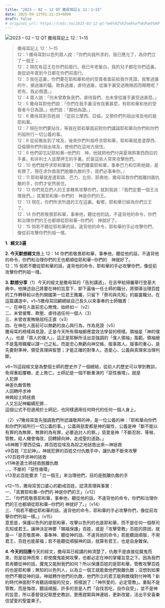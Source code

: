 ```yaml
---
title: "2023 – 02 – 12 QT 撒母耳記上 12：1~15"
date: 2025-04-12T01:21:33+0800
draft: false
# original_url: https://cmtc.tw/2023-02-12-qt-%e6%92%92%e6%af%8d%e8%80%b3%e8%a8%98%e4%b8%8a-12%ef%bc%9a115
---
```


![2023 – 02 – 12 QT 撒母耳記上 12：1~15](/images/qt.jpg  "2023 – 02 – 12 QT 撒母耳記上 12：1~15")

> 撒母耳記上 12：1~15  
> 12：1 撒母耳對以色列眾人說：「你們向我所求的，我已應允了，為你們立了一個王；  
> 12：2 現在有這王在你們前面行。我已年老髮白，我的兒子都在你們這裏。我從幼年直到今日都在你們前面行。  
> 12：3 我在這裏，你們要在耶和華和他的受膏者面前給我作見證。我奪過誰的牛，搶過誰的驢，欺負過誰，虐待過誰，從誰手裏受過賄賂因而眼瞎呢？若有，我必償還。」  
> 12：4 眾人說：「你未曾欺負我們，虐待我們，也未曾從誰手裏受過甚麼。」  
> 12：5 撒母耳對他們說：「你們在我手裏沒有找著甚麼，有耶和華和他的受膏者今日為證。」他們說：「願他為證。」  
> 12：6 撒母耳對百姓說：「從前立摩西、亞倫，又領你們列祖出埃及地的是耶和華。  
> 12：7 現在你們要站住，等我在耶和華面前對你們講論耶和華向你們和你們列祖所行一切公義的事。  
> 12：8 從前雅各到了埃及，後來你們列祖呼求耶和華，耶和華就差遣摩西、亞倫領你們列祖出埃及，使他們在這地方居住。  
> 12：9 他們卻忘記耶和華─他們的　神，他就把他們付與夏瑣將軍西西拉的手裏，和非利士人並摩押王的手裏。於是這些人常來攻擊他們。  
> 12：10 他們就呼求耶和華說：『我們離棄耶和華，事奉巴力和亞斯她錄，是有罪了。現在求你救我們脫離仇敵的手，我們必事奉你。』  
> 12：11 耶和華就差遣耶路．巴力、比但、耶弗他、撒母耳救你們脫離四圍仇敵的手，你們才安然居住。  
> 12：12 你們見亞捫人的王拿轄來攻擊你們，就對我說：『我們定要一個王治理我們。』其實耶和華─你們的　神是你們的王。  
> 12：13 現在，你們所求所選的王在這裏。看哪，耶和華已經為你們立王了。  
> 12：14 你們若敬畏耶和華，事奉他，聽從他的話，不違背他的命令，你們和治理你們的王也都順從耶和華─你們的　神就好了。  
> 12：15 倘若不聽從耶和華的話，違背他的命令，耶和華的手必攻擊你們，像從前攻擊你們列祖一樣。

**1.  經文3遍**

**2. 今天默想經文**撒上 12：14 你們若敬畏耶和華，事奉他，聽從他的話，不違背他的命令，你們和治理你們的王也都順從耶和華─你們的　神就好了。  
12：15 倘若不聽從耶和華的話，違背他的命令，耶和華的手必攻擊你們，像從前攻擊你們列祖一樣。

**3. 默想分享**（1）今天的經文是撒母耳的「告別講道」，在吉甲給掃羅舉行登基大典中，他陳述自己將要在神的旨意下，卸下最後一任士師的職分，將領導治理百姓的工作轉移給以色列開國第一位君王撒羅，只留下「祭司與先知」的屬靈職分。在這篇講道中，v1~5撒母耳回顧總結自己長久以來事奉的士師職責：  
一、在神在人面前忠心無愧，始終如一（v2）  
二、未曾搶奪、欺壓、虐待過任何一個人（3）  
三、未曾收害賄賂屈枉正直（v3）  
四、在神在人面前可以無虧的良心與行為，作為見證（v5）  
撒母耳的榜樣與見證，正是今天所有領袖都應當效法學習的榜樣。領袖是「神的僕人」，也是「眾人的僕人」，這正是耶穌所活出並強調的「僕人領袖」風範。領袖絕不是濫用職權以謀一己之私，而是忠心無虧向神交帳，服事眾人。服事的重心，是先要對準神，領受真理與智慧；才能正確的對準人，憑愛心、公義與真理來治理判斷。

v6~15這段經文是為整個士師的歷史作了一個總結，從前人的歷史可以學到教訓，免得重蹈覆轍，走上敗亡。士師記是一個不斷重演的「惡性循環」，就是  
人犯罪  
神差仇敵管教  
人回轉呼求神  
神興起士師拯救  
人又忘記神繼續犯罪…  
這個公式不但適用於士師記，也同樣適用任何時代的任何一個人身上。

（2）v7撒母耳首先強調我們所認識敬拜的神，是一位公義的神：「耶和華向你們和你們列祖所行一切公義的事。」公義與慈愛都是神的屬性，公義是神「斷不能以有罪的為無罪，無罪的為有罪，必要追討人的罪。」慈愛是神「不斷忍耐、等候、管教，給人機會悔改，回轉歸向神，走成聖的道路。」  
v8神賜下摩西亞倫，將百姓從埃及為奴之地拯救出來—神拯救  
v9百姓「忘記神」，神就犯罪的百姓交付仇敵手中，讓仇敵不斷來攻擊  
v10百姓呼求神的拯救  
v11神差遣士師拯救脫離仇敵  
…，不斷的「惡性循環」  
v13至此百姓要求「立一個王」來治理他們，目的是脫離仇敵的手

v12~15，撒母耳苦口婆心的勸戒百姓，認清真理與事實：  
一、「其實耶和華─你們的 神是你們的王」（v12）  
二、「你們若敬畏耶和華，事奉他，聽從他的話，不違背他的命令，你們和治理你們的王也都順從耶和華─你們的 神就好了。」（v14）  
三、「倘若不聽從耶和華的話，違背他的命令，耶和華的手必攻擊你們，像從前攻擊你們列祖一樣。」（v15）  
意思是，保護以色列的是耶和華，攻擊以色列的也是耶和華，而不是任何一個祭司先知或君王。讓神決定神要「賜福保護」百姓，或是「攻擊管教」百姓的原因，就是—「是否敬畏神、事奉神、聽從神的話、不違背祂的命令」若能聽話順服，不用君王，百姓也能蒙福；若不能聽從順服神的話，就算有君王，也是自身難保。

**4. 今天的回應**今天的經文，撒母耳已經講的夠清楚了，仇敵不是直接從魔鬼而來，而是從神而來；即使魔鬼能夠攻擊，也都必定在神的掌權旨意之下。因為我們若肯聽從神的話，魔鬼又能耐我們如何？所以保護百姓的是耶和華，管教攻擊百姓的也是耶和華；無知的以色列人，以為立一個王就能救他們脫離仇敵；沒想到如果他們不聽從神的話，神就轉作他們的仇敵，他們所立的君王能夠敵擋對付神嗎？新約時代神面對不肯聽話順服的兒女，照樣說了：「神所愛的，必定管教」。重點不是管教，而是悔改，聽話順服。許多的苦是人們「自找苦吃，自作自受」，並不是神的旨意，所以基督徒記取歷史教訓，更應趕緊與神連結，更新改變，活出平安喜樂信望愛的聖靈果子。